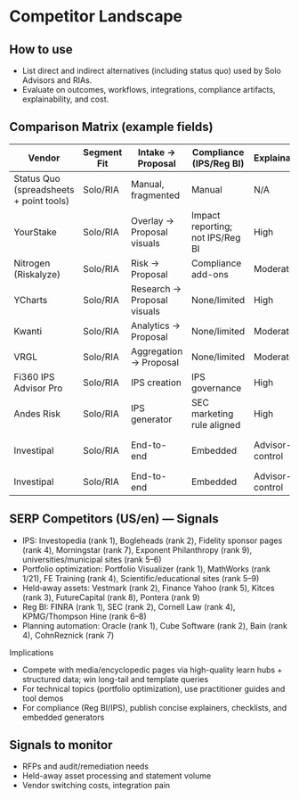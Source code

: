 # Competitor Landscape

## How to use
- List direct and indirect alternatives (including status quo) used by Solo Advisors and RIAs.
- Evaluate on outcomes, workflows, integrations, compliance artifacts, explainability, and cost.

## Comparison Matrix (example fields)
| Vendor | Segment Fit | Intake → Proposal | Compliance (IPS/Reg BI) | Explainability | Integrations | Pricing/Value Metric | Notes |
|---|---|---|---|---|---|---|---|
| Status Quo (spreadsheets + point tools) | Solo/RIA | Manual, fragmented | Manual | N/A | Varies | Time cost | Slow, error-prone |
| YourStake | Solo/RIA | Overlay → Proposal visuals | Impact reporting; not IPS/Reg BI | High | Data providers/CRMs (varies) | Per seat | ESG/SRI screening; narrative impact reports |
| Nitrogen (Riskalyze) | Solo/RIA | Risk → Proposal | Compliance add-ons | Moderate | Custodians/Planning | Per seat | Risk-first engagement; proposal generation |
| YCharts | Solo/RIA | Research → Proposal visuals | None/limited | High | Data/CRMs (varies) | Per seat | Charts/screening; communication aids |
| Kwanti | Solo/RIA | Analytics → Proposal | None/limited | Moderate | CRMs/Planning | Per seat | Factor analysis; stress testing |
| VRGL | Solo/RIA | Aggregation → Proposal | None/limited | Moderate | Custodians/Platforms | Per seat | Held-away aggregation; acquisition focus |
| Fi360 IPS Advisor Pro | Solo/RIA | IPS creation | IPS governance | High | CRMs/Planning (varies) | Per seat | Standards-based IPS tooling |
| Andes Risk | Solo/RIA | IPS generator | SEC marketing rule aligned | High | (varies) | Per seat | IPS personalization; compliance-forward |
| Investipal | Solo/RIA | End-to-end | Embedded | Advisor-in-control | CRM, Planning | Value metric | Unified intake→proposal→IPS/Reg BI→ops |
| Investipal | Solo/RIA | End-to-end | Embedded | Advisor-in-control | CRM, Planning | Value metric | Unified flow |

## SERP Competitors (US/en) — Signals
- IPS: Investopedia (rank 1), Bogleheads (rank 2), Fidelity sponsor pages (rank 4), Morningstar (rank 7), Exponent Philanthropy (rank 9), universities/municipal sites (rank 5–6)
- Portfolio optimization: Portfolio Visualizer (rank 1), MathWorks (rank 1/21), FE Training (rank 4), Scientific/educational sites (rank 5–9)
- Held‑away assets: Vestmark (rank 2), Finance Yahoo (rank 5), Kitces (rank 3), FutureCapital (rank 8), Pontera (rank 9)
- Reg BI: FINRA (rank 1), SEC (rank 2), Cornell Law (rank 4), KPMG/Thompson Hine (rank 6–8)
- Planning automation: Oracle (rank 1), Cube Software (rank 2), Bain (rank 4), CohnReznick (rank 7)

Implications
- Compete with media/encyclopedic pages via high-quality learn hubs + structured data; win long-tail and template queries
- For technical topics (portfolio optimization), use practitioner guides and tool demos
- For compliance (Reg BI/IPS), publish concise explainers, checklists, and embedded generators

## Signals to monitor
- RFPs and audit/remediation needs
- Held-away asset processing and statement volume
- Vendor switching costs, integration pain

